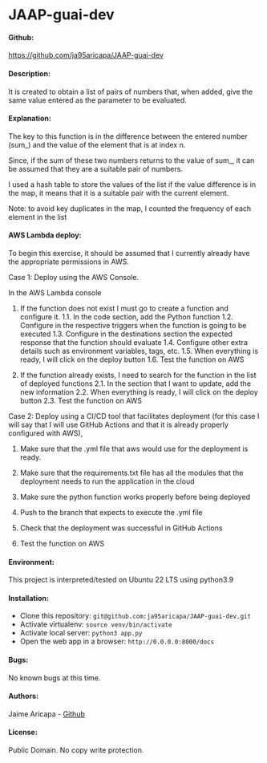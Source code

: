 # JAAP-guai-dev

#### Github:
<https://github.com/ja95aricapa/JAAP-guai-dev>

#### Description:
It is created to obtain a list of pairs of numbers that, when added, give the same value entered as the parameter to be evaluated.

#### Explanation:
The key to this function is in the difference between the entered number (sum_) and the value of the element that is at index n.

Since, if the sum of these two numbers returns to the value of sum_, it can be assumed that they are a suitable pair of numbers.

I used a hash table to store the values ​​of the list if the value difference is in the map, it means that it is a suitable pair with the current element.

Note: to avoid key duplicates in the map, I counted the frequency of each element in the list

#### AWS Lambda deploy:
To begin this exercise, it should be assumed that I currently already have the appropriate permissions in AWS.

Case 1: Deploy using the AWS Console.

In the AWS Lambda console

1. If the function does not exist I must go to create a function and configure it.
1.1. In the code section, add the Python function
1.2. Configure in the respective triggers when the function is going to be executed
1.3. Configure in the destinations section the expected response that the function should evaluate
1.4. Configure other extra details such as environment variables, tags, etc.
1.5. When everything is ready, I will click on the deploy button
1.6. Test the function on AWS

2. If the function already exists, I need to search for the function in the list of deployed functions
2.1. In the section that I want to update, add the new information
2.2. When everything is ready, I will click on the deploy button
2.3. Test the function on AWS

Case 2: Deploy using a CI/CD tool that facilitates deployment (for this case I will say that I will use GitHub Actions and that it is already properly configured with AWS),

1. Make sure that the .yml file that aws would use for the deployment is ready.

2. Make sure that the requirements.txt file has all the modules that the deployment needs to run the application in the cloud

3. Make sure the python function works properly before being deployed

4. Push to the branch that expects to execute the .yml file

5. Check that the deployment was successful in GitHub Actions

6. Test the function on AWS

#### Environment:
This project is interpreted/tested on Ubuntu 22 LTS using python3.9

#### Installation:
* Clone this repository: `git@github.com:ja95aricapa/JAAP-guai-dev.git`
* Activate virtualenv: `source venv/bin/activate`
* Activate local server: `python3 app.py`
* Open the web app in a browser: `http://0.0.0.0:8000/docs`

#### Bugs:
No known bugs at this time.

#### Authors:
Jaime Aricapa - [Github](https://github.com/ja95aricapa)

#### License:
Public Domain. No copy write protection.